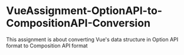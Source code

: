 # VueAssignment-OptionAPI-to-CompositionAPI-Conversion

This assignment is about converting Vue's data structure in Option API format to Composition API format
